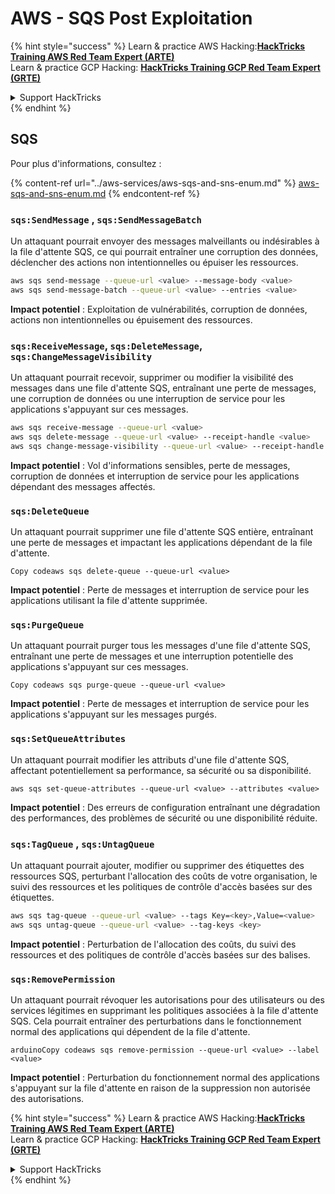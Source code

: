 # AWS - SQS Post Exploitation

{% hint style="success" %}
Learn & practice AWS Hacking:<img src="../../../.gitbook/assets/image (1) (1) (1).png" alt="" data-size="line">[**HackTricks Training AWS Red Team Expert (ARTE)**](https://training.hacktricks.xyz/courses/arte)<img src="../../../.gitbook/assets/image (1) (1) (1).png" alt="" data-size="line">\
Learn & practice GCP Hacking: <img src="../../../.gitbook/assets/image (2).png" alt="" data-size="line">[**HackTricks Training GCP Red Team Expert (GRTE)**<img src="../../../.gitbook/assets/image (2).png" alt="" data-size="line">](https://training.hacktricks.xyz/courses/grte)

<details>

<summary>Support HackTricks</summary>

* Check the [**subscription plans**](https://github.com/sponsors/carlospolop)!
* **Join the** 💬 [**Discord group**](https://discord.gg/hRep4RUj7f) or the [**telegram group**](https://t.me/peass) or **follow** us on **Twitter** 🐦 [**@hacktricks\_live**](https://twitter.com/hacktricks_live)**.**
* **Share hacking tricks by submitting PRs to the** [**HackTricks**](https://github.com/carlospolop/hacktricks) and [**HackTricks Cloud**](https://github.com/carlospolop/hacktricks-cloud) github repos.

</details>
{% endhint %}

## SQS

Pour plus d'informations, consultez :

{% content-ref url="../aws-services/aws-sqs-and-sns-enum.md" %}
[aws-sqs-and-sns-enum.md](../aws-services/aws-sqs-and-sns-enum.md)
{% endcontent-ref %}

### `sqs:SendMessage` , `sqs:SendMessageBatch`

Un attaquant pourrait envoyer des messages malveillants ou indésirables à la file d'attente SQS, ce qui pourrait entraîner une corruption des données, déclencher des actions non intentionnelles ou épuiser les ressources.
```bash
aws sqs send-message --queue-url <value> --message-body <value>
aws sqs send-message-batch --queue-url <value> --entries <value>
```
**Impact potentiel** : Exploitation de vulnérabilités, corruption de données, actions non intentionnelles ou épuisement des ressources.

### `sqs:ReceiveMessage`, `sqs:DeleteMessage`, `sqs:ChangeMessageVisibility`

Un attaquant pourrait recevoir, supprimer ou modifier la visibilité des messages dans une file d'attente SQS, entraînant une perte de messages, une corruption de données ou une interruption de service pour les applications s'appuyant sur ces messages.
```bash
aws sqs receive-message --queue-url <value>
aws sqs delete-message --queue-url <value> --receipt-handle <value>
aws sqs change-message-visibility --queue-url <value> --receipt-handle <value> --visibility-timeout <value>
```
**Impact potentiel** : Vol d'informations sensibles, perte de messages, corruption de données et interruption de service pour les applications dépendant des messages affectés.

### `sqs:DeleteQueue`

Un attaquant pourrait supprimer une file d'attente SQS entière, entraînant une perte de messages et impactant les applications dépendant de la file d'attente.
```arduino
Copy codeaws sqs delete-queue --queue-url <value>
```
**Impact potentiel** : Perte de messages et interruption de service pour les applications utilisant la file d'attente supprimée.

### `sqs:PurgeQueue`

Un attaquant pourrait purger tous les messages d'une file d'attente SQS, entraînant une perte de messages et une interruption potentielle des applications s'appuyant sur ces messages.
```arduino
Copy codeaws sqs purge-queue --queue-url <value>
```
**Impact potentiel** : Perte de messages et interruption de service pour les applications s'appuyant sur les messages purgés.

### `sqs:SetQueueAttributes`

Un attaquant pourrait modifier les attributs d'une file d'attente SQS, affectant potentiellement sa performance, sa sécurité ou sa disponibilité.
```arduino
aws sqs set-queue-attributes --queue-url <value> --attributes <value>
```
**Impact potentiel** : Des erreurs de configuration entraînant une dégradation des performances, des problèmes de sécurité ou une disponibilité réduite.

### `sqs:TagQueue` , `sqs:UntagQueue`

Un attaquant pourrait ajouter, modifier ou supprimer des étiquettes des ressources SQS, perturbant l'allocation des coûts de votre organisation, le suivi des ressources et les politiques de contrôle d'accès basées sur des étiquettes.
```bash
aws sqs tag-queue --queue-url <value> --tags Key=<key>,Value=<value>
aws sqs untag-queue --queue-url <value> --tag-keys <key>
```
**Impact potentiel** : Perturbation de l'allocation des coûts, du suivi des ressources et des politiques de contrôle d'accès basées sur des balises.

### `sqs:RemovePermission`

Un attaquant pourrait révoquer les autorisations pour des utilisateurs ou des services légitimes en supprimant les politiques associées à la file d'attente SQS. Cela pourrait entraîner des perturbations dans le fonctionnement normal des applications qui dépendent de la file d'attente.
```arduino
arduinoCopy codeaws sqs remove-permission --queue-url <value> --label <value>
```
**Impact potentiel** : Perturbation du fonctionnement normal des applications s'appuyant sur la file d'attente en raison de la suppression non autorisée des autorisations.

{% hint style="success" %}
Learn & practice AWS Hacking:<img src="../../../.gitbook/assets/image (1) (1) (1).png" alt="" data-size="line">[**HackTricks Training AWS Red Team Expert (ARTE)**](https://training.hacktricks.xyz/courses/arte)<img src="../../../.gitbook/assets/image (1) (1) (1).png" alt="" data-size="line">\
Learn & practice GCP Hacking: <img src="../../../.gitbook/assets/image (2).png" alt="" data-size="line">[**HackTricks Training GCP Red Team Expert (GRTE)**<img src="../../../.gitbook/assets/image (2).png" alt="" data-size="line">](https://training.hacktricks.xyz/courses/grte)

<details>

<summary>Support HackTricks</summary>

* Check the [**subscription plans**](https://github.com/sponsors/carlospolop)!
* **Join the** 💬 [**Discord group**](https://discord.gg/hRep4RUj7f) or the [**telegram group**](https://t.me/peass) or **follow** us on **Twitter** 🐦 [**@hacktricks\_live**](https://twitter.com/hacktricks_live)**.**
* **Share hacking tricks by submitting PRs to the** [**HackTricks**](https://github.com/carlospolop/hacktricks) and [**HackTricks Cloud**](https://github.com/carlospolop/hacktricks-cloud) github repos.

</details>
{% endhint %}
